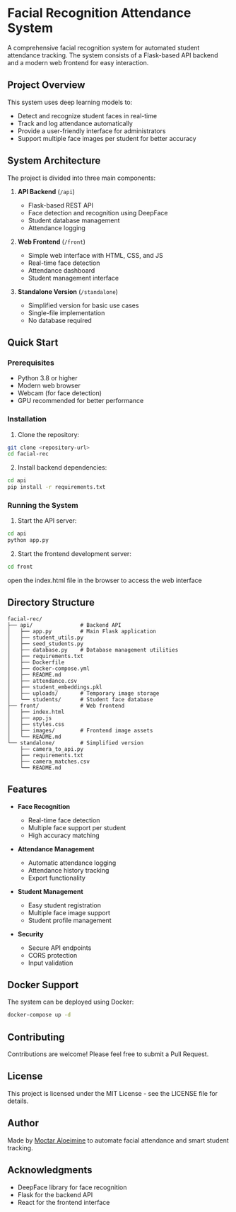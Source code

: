 # Facial Recognition Attendance System

A comprehensive facial recognition system for automated student attendance tracking. The system consists of a Flask-based API backend and a modern web frontend for easy interaction.

## Project Overview

This system uses deep learning models to:

- Detect and recognize student faces in real-time
- Track and log attendance automatically
- Provide a user-friendly interface for administrators
- Support multiple face images per student for better accuracy

## System Architecture

The project is divided into three main components:

1. **API Backend** (`/api`)

   - Flask-based REST API
   - Face detection and recognition using DeepFace
   - Student database management
   - Attendance logging

2. **Web Frontend** (`/front`)

   - Simple web interface with HTML, CSS, and JS
   - Real-time face detection
   - Attendance dashboard
   - Student management interface

3. **Standalone Version** (`/standalone`)
   - Simplified version for basic use cases
   - Single-file implementation
   - No database required

## Quick Start

### Prerequisites

- Python 3.8 or higher
- Modern web browser
- Webcam (for face detection)
- GPU recommended for better performance

### Installation

1. Clone the repository:

```bash
git clone <repository-url>
cd facial-rec
```

2. Install backend dependencies:

```bash
cd api
pip install -r requirements.txt
```

### Running the System

1. Start the API server:

```bash
cd api
python app.py
```

2. Start the frontend development server:

```bash
cd front
```

open the index.html file in the browser to access the web interface

## Directory Structure

```plaintext
facial-rec/
├── api/               # Backend API
│   ├── app.py         # Main Flask application
│   ├── student_utils.py
│   ├── seed_students.py
│   ├── database.py    # Database management utilities
│   ├── requirements.txt
│   ├── Dockerfile
│   ├── docker-compose.yml
│   ├── README.md
│   ├── attendance.csv
│   ├── student_embeddings.pkl
│   ├── uploads/       # Temporary image storage
│   └── students/      # Student face database
├── front/             # Web frontend
│   ├── index.html
│   ├── app.js
│   ├── styles.css
│   ├── images/        # Frontend image assets
│   └── README.md
└── standalone/        # Simplified version
    ├── camera_to_api.py
    ├── requirements.txt
    ├── camera_matches.csv
    └── README.md
```

## Features

- **Face Recognition**

  - Real-time face detection
  - Multiple face support per student
  - High accuracy matching

- **Attendance Management**

  - Automatic attendance logging
  - Attendance history tracking
  - Export functionality

- **Student Management**

  - Easy student registration
  - Multiple face image support
  - Student profile management

- **Security**
  - Secure API endpoints
  - CORS protection
  - Input validation

## Docker Support

The system can be deployed using Docker:

```bash
docker-compose up -d
```

## Contributing

Contributions are welcome! Please feel free to submit a Pull Request.

## License

This project is licensed under the MIT License - see the LICENSE file for details.

## Author

Made by [Moctar Aloeimine](https://ma.linkedin.com/in/aloeimine-moctar-1429b9199) to automate facial attendance and smart student tracking.

## Acknowledgments

- DeepFace library for face recognition
- Flask for the backend API
- React for the frontend interface
